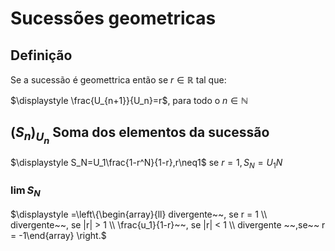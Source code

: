 # Sucessões geometricas

## Definição

Se a sucessão é geomettrica então se $r \in \mathbb{R}$  tal que:

$\displaystyle \frac{U_{n+1}}{U_n}=r$, para todo o $n \in \mathbb{N}$

## $(S_n)_{U_n}$ Soma dos elementos da sucessão

$\displaystyle S_N=U_1\frac{1-r^N}{1-r},r\neq1$
se $r = 1, S_N=U_1N$

### $\lim S_N$
$\displaystyle =\left\{\begin{array}{ll}  divergente~~, se r = 1 \\ divergente~~, se |r| > 1 \\ \frac{u_1}{1-r}~~, se |r| < 1 \\ divergente ~~,se~~ r = -1\end{array} \right.$



